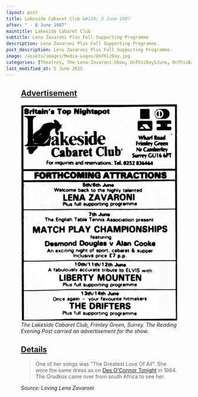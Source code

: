 ```yaml
---
layout: post
title: Lakeside Cabaret Club &#124; 5 June 1987
after: " - 6 June 1987"
maintitle: Lakeside Cabaret Club
subtitle: Lena Zavaroni Plus Full Supporting Programme
description: Lena Zavaroni Plus Full Supporting Programme.
post_description: Lena Zavaroni Plus Full Supporting Programme.
image: /assets/images/Media-Logos/OnThizDay.jpg
categories: [Theatres, The-Lena-Zavaroni-Show, OnThisDay5June, OnThisDay6June]
last_modified_at: 5 June 2025
---
```


<figure class="fig1">
<div class="CardLayout CardLayout-Height1">
<div class="CardItem"><h2 id="infobox1" class="infobox"><a href="#infobox1">Advertisement</a></h2></div>
<div class="CardItem split">
<a href="/assets/images/theatres/1987-06-05-lakeside-cabaret-club.png"><img src="/assets/images/theatres/1987-06-05-lakeside-cabaret-club.png" class="full-width zoom-in" /></a>
<cite>The Lakeside Cabaret Club, Frimley Green, Surrey. The Reading Evening Post carried an advertisement for the show.</cite>
</div>
</div>
</figure>

<figure class="fig2">
<div class="CardLayout CardLayout-Height1">
<div class="CardItem"><h2 id="infobox2" class="infobox"><a href="#infobox2">Details</a></h2></div>
<div class="CardItem split">
<blockquote>One of  her songs was "The Greatest Love Of All". She wore the same dress as on <a href="/1984-10-16-des-oconnor-tonight">Des O'Connor Tonight</a> in 1984. The Grudkos came over from south Africa to see her.</blockquote>
<cite>Source: Loving Lena Zavaroni</cite>
</div>
</div>
</figure>

<style>
.CardLayout-Height1 {height:661.467px;}
@media screen and (orientation:portrait) {.CardLayout-Height1 {height: unset;}}
</style>

